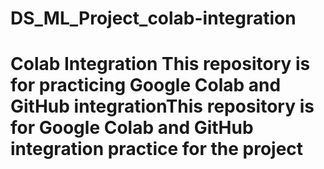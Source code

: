 # DS_ML_Project_colab-integration
# Colab Integration This repository is for practicing Google Colab and GitHub integrationThis repository is for Google Colab and GitHub integration practice for the project
